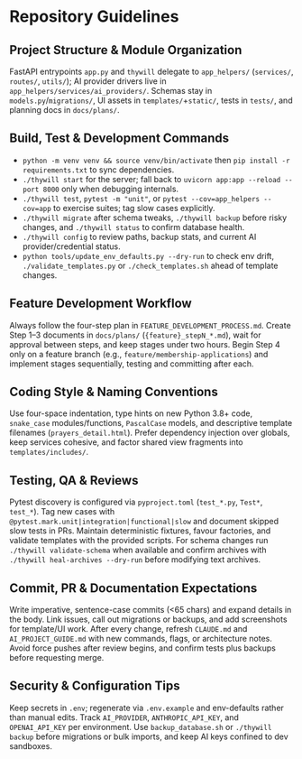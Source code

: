 # Repository Guidelines

## Project Structure & Module Organization
FastAPI entrypoints `app.py` and `thywill` delegate to `app_helpers/` (`services/`, `routes/`, `utils/`); AI provider drivers live in `app_helpers/services/ai_providers/`. Schemas stay in `models.py`/`migrations/`, UI assets in `templates/`+`static/`, tests in `tests/`, and planning docs in `docs/plans/`.

## Build, Test & Development Commands
- `python -m venv venv && source venv/bin/activate` then `pip install -r requirements.txt` to sync dependencies.
- `./thywill start` for the server; fall back to `uvicorn app:app --reload --port 8000` only when debugging internals.
- `./thywill test`, `pytest -m "unit"`, or `pytest --cov=app_helpers --cov=app` to exercise suites; tag slow cases explicitly.
- `./thywill migrate` after schema tweaks, `./thywill backup` before risky changes, and `./thywill status` to confirm database health.
- `./thywill config` to review paths, backup stats, and current AI provider/credential status.
- `python tools/update_env_defaults.py --dry-run` to check env drift, `./validate_templates.py` or `./check_templates.sh` ahead of template changes.

## Feature Development Workflow
Always follow the four-step plan in `FEATURE_DEVELOPMENT_PROCESS.md`. Create Step 1–3 documents in `docs/plans/` (`{feature}_stepN_*.md`), wait for approval between steps, and keep stages under two hours. Begin Step 4 only on a feature branch (e.g., `feature/membership-applications`) and implement stages sequentially, testing and committing after each.

## Coding Style & Naming Conventions
Use four-space indentation, type hints on new Python 3.8+ code, `snake_case` modules/functions, `PascalCase` models, and descriptive template filenames (`prayers_detail.html`). Prefer dependency injection over globals, keep services cohesive, and factor shared view fragments into `templates/includes/`.

## Testing, QA & Reviews
Pytest discovery is configured via `pyproject.toml` (`test_*.py`, `Test*`, `test_*`). Tag new cases with `@pytest.mark.unit|integration|functional|slow` and document skipped slow tests in PRs. Maintain deterministic fixtures, favour factories, and validate templates with the provided scripts. For schema changes run `./thywill validate-schema` when available and confirm archives with `./thywill heal-archives --dry-run` before modifying text archives.

## Commit, PR & Documentation Expectations
Write imperative, sentence-case commits (<65 chars) and expand details in the body. Link issues, call out migrations or backups, and add screenshots for template/UI work. After every change, refresh `CLAUDE.md` and `AI_PROJECT_GUIDE.md` with new commands, flags, or architecture notes. Avoid force pushes after review begins, and confirm tests plus backups before requesting merge.

## Security & Configuration Tips
Keep secrets in `.env`; regenerate via `.env.example` and env-defaults rather than manual edits. Track `AI_PROVIDER`, `ANTHROPIC_API_KEY`, and `OPENAI_API_KEY` per environment. Use `backup_database.sh` or `./thywill backup` before migrations or bulk imports, and keep AI keys confined to dev sandboxes.
